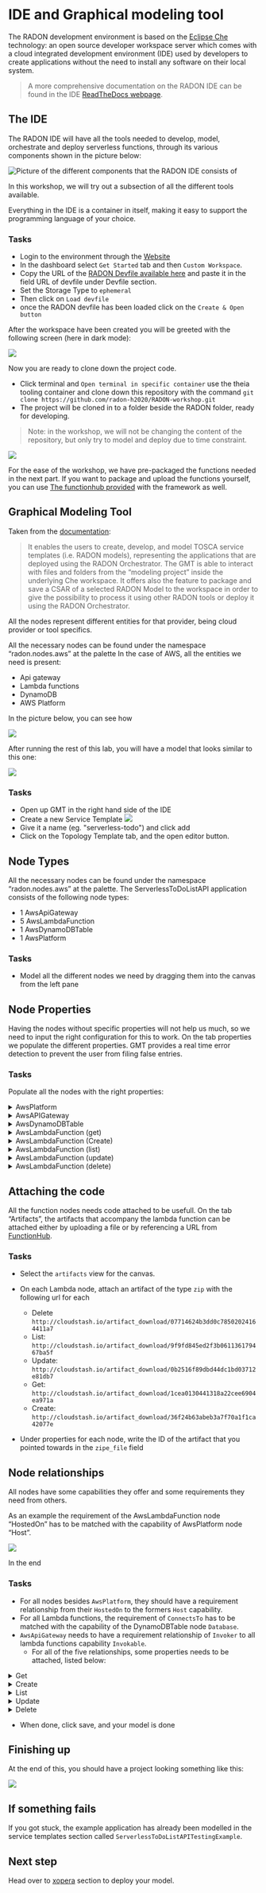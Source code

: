 # IDE and Graphical modeling tool

The RADON development environment is based on the
[Eclipse Che](https://www.eclipse.org/che/)
technology: an open source developer workspace
server which comes with a cloud integrated
development environment (IDE) used by developers
to create applications without the need to install
any software on their local system.

> A more comprehensive documentation on the RADON
> IDE can be found in the IDE
> [ReadTheDocs webpage](https://radon-ide.readthedocs.io/en/latest/).

## The IDE

The RADON IDE will have all the tools needed to
develop, model, orchestrate and deploy serverless
functions, through its various components shown in
the picture below:

![Picture of the different components that the RADON IDE consists of](img/IDE-concept.png)

In this workshop, we will try out a subsection of
all the different tools available.

Everything in the IDE is a container in itself,
making it easy to support the programming language
of your choice.

### Tasks

- Login to the environment through the
  [Website](http://che-che.51.11.43.6.nip.io/)
- In the dashboard select `Get Started` tab and
  then `Custom Workspace`.
- Copy the URL of the
  [RADON Devfile available here](https://raw.githubusercontent.com/radon-h2020/radon-ide/master/devfiles/radon/v0.0.4/devfile.yaml)
  and paste it in the field URL of devfile under
  Devfile section.
- Set the Storage Type to `ephemeral`
- Then click on `Load devfile`
- once the RADON devfile has been loaded click on
  the `Create & Open button`

After the workspace have been created you will be
greeted with the following screen (here in dark
mode):

![](img/IDE-layout.png)

Now you are ready to clone down the project code.

- Click terminal and
  `Open terminal in specific container` use the
  theia tooling container and clone down this
  repository with the command
  `git clone https://github.com/radon-h2020/RADON-workshop.git`
- The project will be cloned in to a folder beside
  the RADON folder, ready for developing.

> Note: in the workshop, we will not be changing
> the content of the repository, but only try to
> model and deploy due to time constraint.

![](img/IDE-project-cloned.png)

For the ease of the workshop, we have pre-packaged
the functions needed in the next part. If you want
to package and upload the functions yourself, you
can use [The functionhub provided](functionhub.md)
with the framework as well.

## Graphical Modeling Tool

Taken from the
[documentation](https://radon-ide.readthedocs.io/en/latest/):

> It enables the users to create, develop, and
> model TOSCA service templates (i.e. RADON
> models), representing the applications that are
> deployed using the RADON Orchestrator. The GMT
> is able to interact with files and folders from
> the “modeling project” inside the underlying Che
> workspace. It offers also the feature to package
> and save a CSAR of a selected RADON Model to the
> workspace in order to give the possibility to
> process it using other RADON tools or deploy it
> using the RADON Orchestrator.

All the nodes represent different entities for
that provider, being cloud provider or tool
specifics.

All the necessary nodes can be found under the
namespace “radon.nodes.aws” at the palette In the
case of AWS, all the entities we need is present:

- Api gateway
- Lambda functions
- DynamoDB
- AWS Platform

In the picture below, you can see how

![](img/2-ModelNodeTemplates.gif)

After running the rest of this lab, you will have
a model that looks similar to this one:

![](img/application-GMT2.png)

### Tasks

- Open up GMT in the right hand side of the IDE
- Create a new Service Template
  ![](img/GMT-add-model.png)
- Give it a name (eg. "serverless-todo") and click
  add
- Click on the Topology Template tab, and the open
  editor button.

## Node Types

All the necessary nodes can be found under the
namespace “radon.nodes.aws” at the palette. The
ServerlessToDoListAPI application consists of the
following node types:

- 1 AwsApiGateway
- 5 AwsLambdaFunction
- 1 AwsDynamoDBTable
- 1 AwsPlatform

### Tasks

- Model all the different nodes we need by
  dragging them into the canvas from the left pane

## Node Properties

Having the nodes without specific properties will
not help us much, so we need to input the right
configuration for this to work. On the tab
properties we populate the different properties.
GMT provides a real time error detection to
prevent the user from filing false entries.

### Tasks

Populate all the nodes with the right properties:

<details>
      <summary>AwsPlatform</summary>

```
displayName: "AwsPlatform"
properties:
  name: "AWS"
  region: "eu-central-1"
```

</details>

<details>
      <summary>AwsAPIGateway</summary>

```
displayName: "AwsApiGateway"
properties:
  api_title: "ServerlessToDoListAPI"
  api_version: "1.0.0"
  api_description: "a simple serverless API example"
```

</details>

<details>
      <summary>AwsDynamoDBTable</summary>

```
displayName: "ItemsTable"
properties:
  hash_key_name: "id"
  read_capacity: 1
  write_capacity: 1
  hash_key_type: "STRING"
  name: "items"
```

</details>
<details>
      <summary>AwsLambdaFunction (get)</summary>

```
displayName: "GetTodoItem"
properties:
  handler: "get.handler"
  name: "get-todo"
  runtime: "nodejs10.x"
  statement_id: "get-stmt"
  zip_file: "1cea0130441318a22cee6904ea971a"
  env_vars: {"TODOS_TABLE":"items"}
```

</details>
<details>
      <summary>AwsLambdaFunction (Create)</summary>

```
displayName: "CreateTodoItem"
properties:
  handler: "create.handler"
  name: "create-item"
  runtime: "nodejs10.x"
  statement_id: "create-stmt"
  zip_file: "36f24b63abeb3a7f70a1f1ca42077e"
  env_vars: {"TODOS_TABLE":"items"}
```

</details>
<details>
      <summary>AwsLambdaFunction (list)</summary>

```
  displayName: "ListTodos"
      properties:
        handler: "list.handler"
        name: "list-todos"
        runtime: "nodejs10.x"
        statement_id: "list-statement"
        zip_file: "9f9fd845ed2f3b061136179467ba5f"
        env_vars: {"TODOS_TABLE":"items"}
```

</details>
<details>
      <summary>AwsLambdaFunction (update)</summary>

```
     displayName: "UpdateTodoItem"
      properties:
        handler: "update.handler"
        name: "update-item"
        runtime: "nodejs10.x"
        statement_id: "update-stmt"
        zip_file: "0b2516f89dbd44dc1bd03712e81db7"
        env_vars: {"TODOS_TABLE":"items"}
```

</details>
<details>
      <summary>AwsLambdaFunction (delete)</summary>

```
  displayName: "DeleteTodoItem"
      properties:
        handler: "delete.handler"
        name: "delete-item"
        runtime: "nodejs10.x"
        statement_id: "delete-stmt"
        zip_file: "07714624b3dd0c78502024164411a7"
        env_vars: {"TODOS_TABLE":"items"}
```

</details>

## Attaching the code

All the function nodes needs code attached to be
usefull. On the tab “Artifacts”, the artifacts
that accompany the lambda function can be attached
either by uploading a file or by referencing a URL
from [FunctionHub](functionhub.md).

### Tasks

- Select the `artifacts` view for the canvas.
- On each Lambda node, attach an artifact of the
  type `zip` with the following url for each

  - Delete
    `http://cloudstash.io/artifact_download/07714624b3dd0c78502024164411a7`
  - List:
    `http://cloudstash.io/artifact_download/9f9fd845ed2f3b061136179467ba5f`
  - Update:
    `http://cloudstash.io/artifact_download/0b2516f89dbd44dc1bd03712e81db7`
  - Get:
    `http://cloudstash.io/artifact_download/1cea0130441318a22cee6904ea971a`
  - Create:
    `http://cloudstash.io/artifact_download/36f24b63abeb3a7f70a1f1ca42077e`

- Under properties for each node, write the ID of
  the artifact that you pointed towards in the
  `zipe_file` field

## Node relationships

All nodes have some capabilities they offer and
some requirements they need from others.

As an example the requirement of the
AwsLambdaFunction node “HostedOn” has to be
matched with the capability of AwsPlatform node
“Host”.

![](img/4-ModelRelationships.gif)

In the end

### Tasks

- For all nodes besides `AwsPlatform`, they should
  have a requirement relationship from their
  `HostedOn` to the formers `Host` capability.
- For all Lambda functions, the requirement of
  `ConnectsTo` has to be matched with the
  capability of the DynamoDBTable node `Database`.
- `AwsApiGateway` needs to have a requirement
  relationship of `Invoker` to all lambda
  functions capability `Invokable`.
  - For all of the five relationships, some
    properties needs to be attached, listed below:

 <details>
      <summary>Get</summary>

```
properties:
  endpoint: "/todos/{id}"
  http_methods: "get"
```

</details>
<details>
      <summary>Create</summary>

```
properties:
  endpoint: "/todos"
  http_methods: "post"
```

</details>
<details>
      <summary>List</summary>

```
properties:
  endpoint: "/todos"
  http_methods: "get"
```

</details>
<details>
      <summary>Update</summary>

```
properties:
  endpoint: "/todos/{id}"
  http_methods: "put"
```

</details>
<details>
      <summary>Delete</summary>

```
properties:
  endpoint: "/todos/{id}"
  http_methods: "delete"
```

</details>

- When done, click save, and your model is done

## Finishing up

At the end of this, you should have a project
looking something like this:

![](img/application-GMT2.png)

## If something fails

If you got stuck, the example application has
already been modelled in the service templates
section called
`ServerlessToDoListAPITestingExample`.

## Next step

Head over to [xopera](xopera.md) section to deploy
your model.
